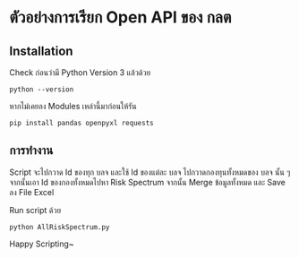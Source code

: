 # ตัวอย่างการเรียก Open API ของ กลต

## Installation
Check ก่อนว่ามี Python Version 3 แล้วด้วย
```
python --version
```
หากไม่เคยลง Modules เหล่านี้มาก่อนให้รัน
```
pip install pandas openpyxl requests 
```
## การทำงาน
Script จะไปกวาด Id ของทุก บลจ และใช้ Id ของแต่ละ บลจ ไปกวาดกองทุนทั้งหมดของ บลจ นั้น ๆ จากนั้นเอา Id ของกองทั้งหมดไปหา Risk Spectrum
จากนั้น Merge ข้อมูลทั้งหมด และ Save ลง File Excel

Run script ด้วย
```
python AllRiskSpectrum.py
```

Happy Scripting~
